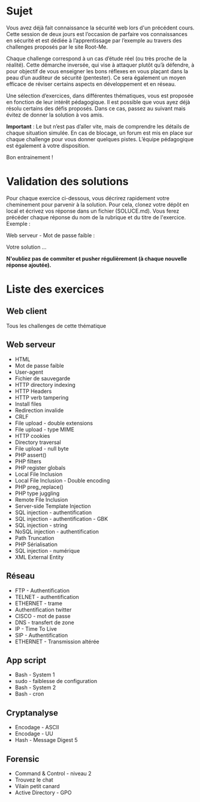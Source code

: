 # Sujet 
Vous avez déjà fait connaissance la sécurité web lors d'un précédent cours. Cette session de deux jours est l’occasion de parfaire vos connaissances en sécurité et est dédiée à l’apprentissage par l’exemple au travers des challenges proposés par le site Root-Me.

Chaque challenge correspond à un cas d’étude réel (ou très proche de la réalité). Cette démarche inversée, qui vise à attaquer plutôt qu’à défendre, à pour objectif de vous enseigner les bons réflexes en vous plaçant dans la peau d’un auditeur de sécurité (pentester). Ce sera également un moyen efficace de réviser certains aspects en développement et en réseau.

Une sélection d’exercices, dans différentes thématiques, vous est proposée en fonction de leur intérêt pédagogique. Il est possible que vous ayez déjà résolu certains des défis proposés. Dans ce cas, passez au suivant mais évitez de donner la solution à vos amis. 

**Important** : Le but n’est pas d’aller vite, mais de comprendre les détails de chaque situation simulée. En cas de blocage, un forum est mis en place sur chaque challenge pour vous donner quelques pistes. L’équipe pédagogique est également à votre disposition.

Bon entrainement !

# Validation des solutions

Pour chaque exercice ci-dessous, vous décrirez rapidement votre cheminement pour parvenir à la solution.  Pour cela, clonez votre dépôt en local et écrivez vos réponse dans un fichier (SOLUCE.md). Vous ferez précéder chaque réponse du nom de la rubrique et du titre de l'exercice. Exemple : 

Web serveur - Mot de passe faible : 

Votre solution ...

**N'oubliez pas de commiter et pusher régulièrement (à chaque nouvelle réponse ajoutée).**

# Liste des exercices

## Web client
Tous les challenges de cette thématique


## Web serveur
* HTML
* Mot de passe faible
* User-agent
* Fichier de sauvegarde
* HTTP directory indexing
* HTTP Headers
* HTTP verb tampering
* Install files
* Redirection invalide
* CRLF
* File upload - double extensions
* File upload - type MIME
* HTTP cookies
* Directory traversal
* File upload - null byte
* PHP assert()
* PHP filters
* PHP register globals
* Local File Inclusion
* Local File Inclusion - Double encoding
* PHP preg_replace()
* PHP type juggling
* Remote File Inclusion
* Server-side Template Injection
* SQL injection - authentification
* SQL injection - authentification - GBK
* SQL injection - string
* NoSQL injection - authentification
* Path Truncation
* PHP Sérialisation
* SQL injection - numérique
* XML External Entity

## Réseau

* FTP - Authentification
* TELNET - authentification
* ETHERNET - trame
* Authentification twitter
* CISCO - mot de passe
* DNS - transfert de zone
* IP - Time To Live
* SIP - Authentification
* ETHERNET - Transmission altérée

## App script

* Bash - System 1
* sudo - faiblesse de configuration
* Bash - System 2
* Bash - cron

## Cryptanalyse

* Encodage - ASCII
* Encodage - UU
* Hash - Message Digest 5

## Forensic

* Command & Control - niveau 2
* Trouvez le chat
* Vilain petit canard
* Active Directory - GPO

